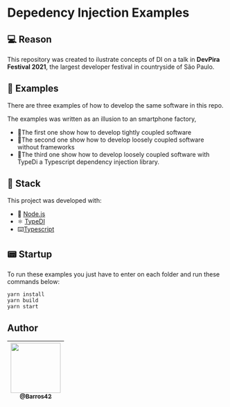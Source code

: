 # Depedency Injection Examples

## 💻  Reason
This repository was created to ilustrate concepts of DI on a talk in **DevPira Festival 2021**, the largest developer festival in countryside of São Paulo. 

## 📎 Examples
There are three examples of how to develop the same software in this repo.

The examples was written as an illusion to an smartphone factory, 

- 📘The first one show how to develop tightly coupled software
- 📘The second one show how to develop loosely coupled software without frameworks 
- 📘The third one show how to develop loosely coupled software with TypeDi a Typescript dependency injection library.

## 🚀  Stack
This project was developed with:
-   💚  [Node.js](https://nodejs.org/en/)
-   ⚛️  [TypeDI](https://docs.typestack.community/typedi/v/develop/01-getting-started)
-   ⌨️[Typescript](https://www.typescriptlang.org/)

## 📟 Startup

To run these examples you just have to enter on each folder and run these commands below:

```
yarn install
yarn build
yarn start
```

## Author

<table>
<thead>
<tr>
<th align="center"><a href="https://github.com/barros42"><img src="https://avatars.githubusercontent.com/u/34094891?v=4" width="115" style="max-width:100%;"><br><sub>@Barros42</sub></a></th>
</tr>
</thead>
</table>